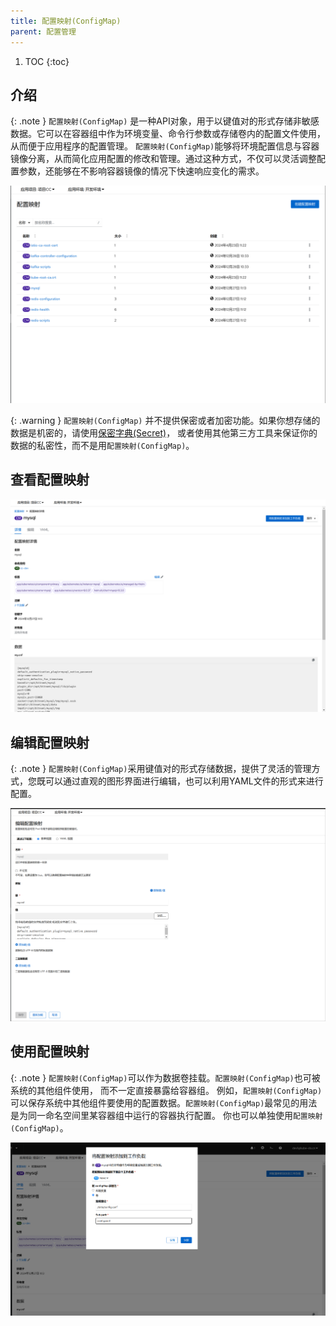 ```yaml
---
title: 配置映射(ConfigMap)
parent: 配置管理
---
```


1. TOC
{:toc}

## 介绍

{: .note }
`配置映射(ConfigMap)` 是一种API对象，用于以键值对的形式存储非敏感数据。它可以在容器组中作为环境变量、命令行参数或存储卷内的配置文件使用，从而便于应用程序的配置管理。
`配置映射(ConfigMap)`能够将环境配置信息与容器镜像分离，从而简化应用配置的修改和管理。通过这种方式，不仅可以灵活调整配置参数，还能够在不影响容器镜像的情况下快速响应变化的需求。

![](imgs/configmaps.png)

{: .warning }
`配置映射(ConfigMap)` 并不提供保密或者加密功能。如果你想存储的数据是机密的，请使用[保密字典(Secret)](../secrets)， 或者使用其他第三方工具来保证你的数据的私密性，而不是用`配置映射(ConfigMap)`。

## 查看配置映射
![](imgs/configmap.png)

## 编辑配置映射

{: .note }
`配置映射(ConfigMap)`采用键值对的形式存储数据，提供了灵活的管理方式，您既可以通过直观的图形界面进行编辑，也可以利用YAML文件的形式来进行配置。

![](imgs/edit-configmap.png)



## 使用配置映射

{: .note }
`配置映射(ConfigMap)`可以作为数据卷挂载。`配置映射(ConfigMap)`也可被系统的其他组件使用， 而不一定直接暴露给容器组。
例如，`配置映射(ConfigMap)`可以保存系统中其他组件要使用的配置数据。`配置映射(ConfigMap)`最常见的用法是为同一命名空间里某容器组中运行的容器执行配置。 你也可以单独使用`配置映射(ConfigMap)`。

![](imgs/add-configmap-to-workload.png)